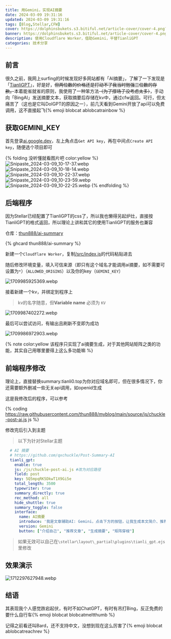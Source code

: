 ```yaml
---
title: 用Gemini，实现AI摘要
date: 2024-03-09 19:31:16
updated: 2024-03-09 19:31:16
tags: [Blog,Stellar,CFW]
cover: https://dolphinsbukets.s3.bitiful.net/article-cover/cover-4.png?fmt=avif
banner: https://dolphinsbukets.s3.bitiful.net/article-cover/cover-4.png?fmt=avif&q=50
description: 使用Cloudflare Worker，借助Gemini，平替TianliGPT
categories: 技术分享
---
```


## 前言

很久之前，我网上surfing的时候发现好多网站都有「AI摘要」，了解了一下发现是「[TianliGPT](https://docs_s.tianli0.top/)」，好是好，~~但两位数的价格还是打动不了我当时勉强三位数的存款。~~本着能省就省的原则，我使用了一种笨方法~~（为了撑场子没考虑太多）~~，手动向「BingAI」发送摘要文本，获取摘要后存储在kv中，通过cfw返回。可行，但太痛苦了（这也是它叫DolGPT的原因之一），前几天看到Gemini开放了api可以免费调用，这不直接起飞{% emoji blobcat ablobcatrainbow %}

## 获取GEMINI_KEY

首先登录[ai.google.dev](https://ai.google.dev/)，左上角点击`Get API key`，再在中间点`Create API key`，随便选个项目即可

{% folding 没听懂就看图片吧 color:yellow %}
![Snipaste_2024-03-09_10-17-37.webp](https://onep.hzchu.top/mount/pic/2024/03/09/65ec523988ddc.webp?fmt=avif)
![Snipaste_2024-03-09_10-18-14.webp](https://onep.hzchu.top/mount/pic/2024/03/09/65ec523fecbfa.webp?fmt=avif)
![Snipaste_2024-03-09_10-22-37.webp](https://onep.hzchu.top/mount/pic/2024/03/09/65ec523933f1c.webp?fmt=avif)
![Snipaste_2024-03-09_10-23-59.webp](https://onep.hzchu.top/mount/pic/2024/03/09/65ec523a4e8b3.webp?fmt=avif)
![Snipaste_2024-03-09_10-22-25.webp](https://onep.hzchu.top/mount/pic/2024/03/09/65ec52371bf18.webp?fmt=avif)
{% endfolding %}

## 后端程序

因为Stellar已经配置了TianliGPT的css了，所以我也懒得另起炉灶，直接按TianliGPT的格式返回，所以理论上讲和其它的使用TianliGPT的服务也兼容

仓库：[thun888/ai-summary](https://github.com/thun888/ai-summary/)

{% ghcard thun888/ai-summary %}

新建一个`Cloudflare Worker`，复制[/src/index.js](https://github.com/thun888/ai-summary/blob/master/src/index.js)的代码粘贴进去

随后修改环境变量，填入可信来源（即只有这个域名才能调用ai摘要，如不需要可设置为`*`）（`ALLOWED_ORIGINS`）以及你的key（`GEMINI_KEY`）

![1709985925369.webp](https://onep.hzchu.top/mount/pic/2024/03/09/65ec508eb0684.webp?fmt=avif)

接着新建一个kv，并绑定到程序上

> kv的名字随意，但**Variable name** 必须为 `KV`

![1709987402272.webp](https://onep.hzchu.top/mount/pic/2024/03/09/65ec565254bdb.webp?fmt=avif)

最后可以尝试访问，有输出且刷新不变即为成功

![1709986972903.webp](https://onep.hzchu.top/mount/pic/2024/03/09/65ec54a03e7a9.webp?fmt=avif)

{% note color:yellow 该程序只实现了ai摘要生成，对于其他网站矩阵之类的功能，其实自己用哪里要得上这么多功能嘛 %}

## 前端程序修改


理论上，直接替换summary.tianli0.top为你对应域名即可，但在很多情况下，你还需要额外删减一些无关api调用，如openid生成

这是我修改后的程序，可以参考

{% coding https://raw.githubusercontent.com/thun888/myblog/main/source/js/chuckle-post-ai.js js %}

修改完后引入到主题

> 以下为针对Stellar主题

```yaml config.yml
  # AI 摘要
  # https://github.com/qxchuckle/Post-Summary-AI
  tianli_gpt: 
    enable: true
    js: /js/chuckle-post-ai.js #改为对应路径
    field: post 
    key: 5Q5mpqRK5DkwT1X9Gi5e
    total_length: 3500 
    typewriter: true
    summary_directly: true 
    rec_method: all 
    hide_shuttle: true 
    summary_toggle: false
    interface:
      name: AI摘要
      introduce: '我是文章辅助AI: Gemini，点击下方的按钮，让我生成本文简介、推荐相关文章等。'
      version: Gemini
      button: ["介绍自己", "推荐文章", "生成摘要", "矩阵穿梭"]
```

> 如果无效可以自己在`\stellar\layout\_partial\plugins\tianli_gpt.ejs`里修改

## 效果演示

![1712297627948.webp](https://onep.hzchu.top/mount/pic/2024/04/05/660f969dca9d3.webp?fmt=avif)

## 结语

其表现我个人感觉跌宕起伏，有时不如ChatGPT，有时有吊打Bing，反正免费的要什么自行车{% emoji blobcat blobcatmeltthumb %}

记得之前看还叫Bard，还不支持中文，没想到现在这么厉害了{% emoji blobcat ablobcatreachrev %}
